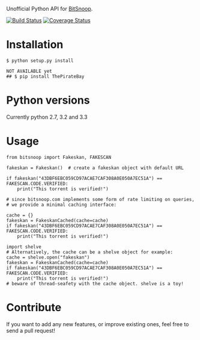 Unofficial Python API for [BitSnoop](http://www.bitsnoop.com/).

[![Build Status](https://travis-ci.org/infothrill/python-bitsnoop.png)](https://travis-ci.org/infothrill/python-bitsnoop)    [![Coverage Status](https://coveralls.io/repos/infothrill/python-bitsnoop/badge.png)](https://coveralls.io/r/infothrill/python-bitsnoop)

Installation
=============

	$ python setup.py install

    NOT AVAILABLE yet
    ## $ pip install ThePirateBay


Python versions
===============
Currently python 2.7, 3.2 and 3.3


Usage
=====
	from bitsnoop import Fakeskan, FAKESCAN

	fakeskan = Fakeskan()  # create a fakeskan object with default URL

	if fakeskan("43DBF6EBC059CD97ACAE7CAF308A0E050A7EC51A") == FAKESCAN.CODE.VERIFIED:
		print("This torrent is verified!")

	# since bitsnoop.com implements some form of rate limiting on queries,
	# we provide a minimal caching interface:

	cache = {}
	fakeskan = FakeskanCached(cache=cache)
	if fakeskan("43DBF6EBC059CD97ACAE7CAF308A0E050A7EC51A") == FAKESCAN.CODE.VERIFIED:
		print("This torrent is verified!")

	import shelve
	# Alternatively, the cache can be a shelve object for example:
	cache = shelve.open("fakeskan")
	fakeskan = FakeskanCached(cache=cache)
	if fakeskan("43DBF6EBC059CD97ACAE7CAF308A0E050A7EC51A") == FAKESCAN.CODE.VERIFIED:
		print("This torrent is verified!")
	# beware of thread-seafety with the cache object. shelve is a toy!


Contribute
==========

If you want to add any new features, or improve existing ones, feel free to send a pull request!
